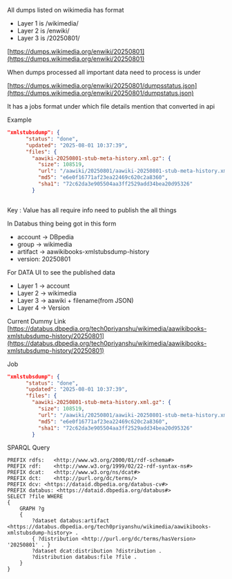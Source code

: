 All dumps listed on wikimedia has format 

- Layer 1 is /wikimedia/
- Layer 2 is /enwiki/
- Layer 3 is /20250801/
 
[https://dumps.wikimedia.org/enwiki/20250801](https://dumps.wikimedia.org/enwiki/20250801)

When dumps processed all important data need to process is under 

[https://dumps.wikimedia.org/enwiki/20250801/dumpsstatus.json](https://dumps.wikimedia.org/enwiki/20250801/dumpstatus.json) 

It has a jobs format under which file details mention  that converted in api    

Example 
``` JSON
"xmlstubsdump": {
      "status": "done",
      "updated": "2025-08-01 10:37:39",
      "files": {
        "aawiki-20250801-stub-meta-history.xml.gz": {
          "size": 108519,
          "url": "/aawiki/20250801/aawiki-20250801-stub-meta-history.xml.gz",
          "md5": "e6e0f16771af23ea22469c620c2a8360",
          "sha1": "72c62da3e905504aa3ff2529add34bea20d95326"
        }       
    
```

Key : Value  has all require info need to publish  the all things 

In Databus thing being got in this form 

- account -> DBpedia
- group -> wikimedia
- artifact -> aawikibooks-xmlstubsdump-history 
- version: 20250801


For DATA UI to see the published data

- Layer 1 -> account
- Layer 2 -> wikimedia
- Layer 3 -> aawiki + filename(from JSON)
- Layer 4 -> Version 

Current Dummy Link [https://databus.dbpedia.org/tech0priyanshu/wikimedia/aawikibooks-xmlstubsdump-history/20250801](https://databus.dbpedia.org/tech0priyanshu/wikimedia/aawikibooks-xmlstubsdump-history/20250801)

Job 

``` JSON
"xmlstubsdump": {
      "status": "done",
      "updated": "2025-08-01 10:37:39",
      "files": {
        "aawiki-20250801-stub-meta-history.xml.gz": {
          "size": 108519,
          "url": "/aawiki/20250801/aawiki-20250801-stub-meta-history.xml.gz",
          "md5": "e6e0f16771af23ea22469c620c2a8360",
          "sha1": "72c62da3e905504aa3ff2529add34bea20d95326"
        }
```

SPARQL Query  
```  
PREFIX rdfs:   <http://www.w3.org/2000/01/rdf-schema#>
PREFIX rdf:    <http://www.w3.org/1999/02/22-rdf-syntax-ns#>
PREFIX dcat:   <http://www.w3.org/ns/dcat#>
PREFIX dct:    <http://purl.org/dc/terms/>
PREFIX dcv: <https://dataid.dbpedia.org/databus-cv#>
PREFIX databus: <https://dataid.dbpedia.org/databus#>
SELECT ?file WHERE
{
	GRAPH ?g
	{
		?dataset databus:artifact <https://databus.dbpedia.org/tech0priyanshu/wikimedia/aawikibooks-xmlstubsdump-history> .
		{ ?distribution <http://purl.org/dc/terms/hasVersion> '20250801' . }
		?dataset dcat:distribution ?distribution .
		?distribution databus:file ?file .
	}
}
```



